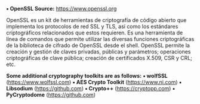 **▪ OpenSSL 
Source:** https://www.openssl.org 

OpenSSL es un kit de herramientas de criptografía de código abierto que implementa los protocolos de red SSL y TLS, así como los estándares criptográficos relacionados que estos requieren. Es una herramienta de línea de comandos que permite utilizar las diversas funciones criptográficas de la biblioteca de cifrado de OpenSSL desde el shell. OpenSSL permite la creación y gestión de claves privadas, públicas y parámetros; operaciones criptográficas de clave pública; creación de certificados X.509, CSR y CRL; etc.

**Some additional cryptography toolkits are as follows:** 
**▪ wolfSSL** (https://www.wolfssl.com) 
**▪ AES Crypto Toolkit** (https://www.ni.com) 
**▪ Libsodium** (https://github.com) 
**▪ Crypto++** (https://cryptopp.com) 
**▪ PyCryptodome** (https://github.com)

